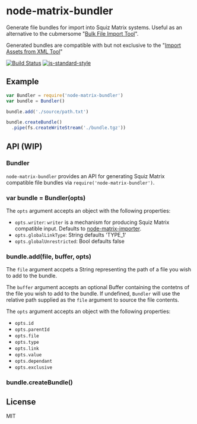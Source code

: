 # node-matrix-bundler

Generate file bundles for import into Squiz Matrix systems. Useful as an alternative
to the cubmersome "[Bulk File Import Tool]".

Generated bundles are compatible with but not exclusive to the "[Import Assets from XML Tool]" 

[![Build Status](https://travis-ci.org/joshgillies/node-matrix-bundler.svg)](https://travis-ci.org/joshgillies/node-matrix-bundler)
[![js-standard-style](https://img.shields.io/badge/code%20style-standard-brightgreen.svg?style=flat)](https://github.com/feross/standard)

## Example

```js
var Bundler = require('node-matrix-bundler')
var bundle = Bundler()

bundle.add('./source/path.txt')

bundle.createBundle()
  .pipe(fs.createWriteStream('./bundle.tgz'))
```

## API (WIP)

### Bundler

`node-matrix-bundler` provides an API for generating Squiz Matrix compatible file bundles via `require('node-matrix-bundler')`.

### var bundle = Bundler(opts)

The `opts` argument accepts an object with the following properties:

  * `opts.writer`: `writer` is a mechanism for producing Squiz Matrix compatible input. Defaults to [node-matrix-importer].
  * `opts.globalLinkType`: String defaults 'TYPE_1'
  * `opts.globalUnrestricted`: Bool defaults false

### bundle.add(file, buffer, opts)

The `file` argument accpets a String representing the path of a file you wish to add to the bundle.

The `buffer` argument accepts an optional Buffer containing the contetns of the file
you wish to add to the bundle. If undefined, `Bundler` will use the relative path
supplied as the `file` argument to source the file contents.

The `opts` argument accepts an object with the following properties:

  * `opts.id`
  * `opts.parentId`
  * `opts.file`
  * `opts.type`
  * `opts.link`
  * `opts.value`
  * `opts.dependant`
  * `opts.exclusive`

### bundle.createBundle()

## License

MIT

[node-matrix-importer]: https://github.com/joshgillies/node-matrix-importer
[Bulk File Import Tool]: http://manuals.matrix.squizsuite.net/tools/chapters/bulk-file-import-tool
[Import Assets from XML Tool]: http://manuals.matrix.squizsuite.net/tools/chapters/import-assets-from-xml-tool

